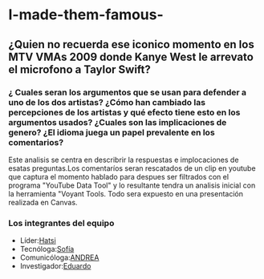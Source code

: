 # I-made-them-famous-
## ¿Quien no recuerda ese iconico momento en los MTV VMAs  2009 donde Kanye West le arrevato el microfono a Taylor Swift? 
### ¿ Cuales seran los argumentos que se usan para defender a uno de los dos artistas? ¿Cómo han cambiado las percepciones de los artistas y qué efecto tiene esto en los argumentos usados? ¿Cuales son las implicaciones de genero? ¿El idioma juega un papel prevalente en los comentarios? 
Este analisis se centra en describrir la respuestas e implocaciones de esatas preguntas.Los comentaríos seran rescatados de un clip en youtube que captura el momento hablado  para despues ser filtrados con el programa "YouTube Data Tool" y lo resultante tendra un analisis inicial con la herramienta "Voyant Tools. Todo sera expuesto en una presentación realizada en Canvas.
### Los integrantes del equipo 
* Líder:[Hatsi](https://github.com/hatsisanchez)    
* Tecnóloga:[Sofía](https://github.com/ruiztsofia)
* Comunicóloga:[ANDREA](https://github.com/andyvillarrealg)
* Investigador:[Eduardo](https://github.com/Gat021) 
